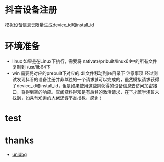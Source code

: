 # 抖音设备注册

模拟设备信息无限量生成device_id和install_id

# 环境准备
- linux
    如果是在Linux下执行，需要将 nativate/pribuilt/linux64中的所有文件复制到 /usr/lib64下
- win
    需要将对应的prebuilt下对应的.dll文件移动到jre目录下
 注意事项
经过测试发现抖音的设备注册并非单独的一个请求就可以完成的，虽然模拟请求获得了device_id和install_id，但是如果使用这些刚获得的设备信息去访问加密接口，将得到空的响应。查阅资料得知是有后续的激活请求，在下才疏学浅暂未找到，如果有知道的大佬还请不吝指教，感谢！

# test


# thanks
 - [unidbg](https://github.com/zhkl0228/unidbg)